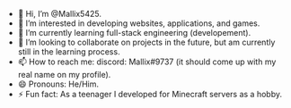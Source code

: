 - 👋 Hi, I’m @Mallix5425.
- 👀 I’m interested in developing websites, applications, and games.
- 🌱 I’m currently learning full-stack engineering (developement).
- 💞️ I’m looking to collaborate on projects in the future, but am currently still in the learning process.
- 📫 How to reach me: discord: Mallix#9737 (it should come up with my real name on my profile).
- 😄 Pronouns: He/Him.
- ⚡ Fun fact: As a teenager I developed for Minecraft servers as a hobby.

<!---
Mallix5425/Mallix5425 is a ✨ special ✨ repository because its `README.md` (this file) appears on your GitHub profile.
You can click the Preview link to take a look at your changes.
--->
